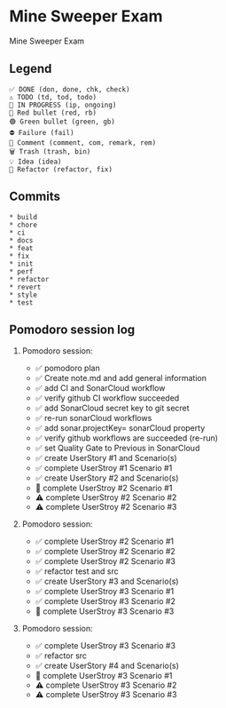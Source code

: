 # Mine Sweeper Exam 
Mine Sweeper Exam 
## Legend
    ✅ DONE (don, done, chk, check)
	⚠️ TODO (td, tod, todo)
	🚧 IN PROGRESS (ip, ongoing)
	🔴 Red bullet (red, rb)
	🟢 Green bullet (green, gb)
	⛔ Failure (fail)
	💬 Comment (comment, com, remark, rem)
	🗑️ Trash (trash, bin)
	💡 Idea (idea)
	🔨 Refactor (refactor, fix)
	
## Commits
	* build
	* chore
	* ci
	* docs
	* feat
	* fix
	* init
	* perf
	* refactor
	* revert
	* style
	* test

## Pomodoro session log
1. Pomodoro session:
	* ✅ pomodoro plan
	* ✅ Create note.md and add general information 
	* ✅ add CI and SonarCloud workflow
	* ✅ verify github CI workflow succeeded
	* ✅ add SonarCloud secret key to git secret
	* ✅ re-run sonarCloud workflows	
	* ✅ add sonar.projectKey= sonarCloud property
	* ✅ verify github workflows are succeeded (re-run)
	* ✅ set Quality Gate to Previous in SonarCloud
	* ✅ create UserStory #1 and Scenario(s)
	* ✅ complete UserStroy #1 Scenario #1
	* ✅ create UserStory #2 and Scenario(s)
	* 🚧 complete UserStroy #2 Scenario #1
	* ⚠️ complete UserStroy #2 Scenario #2
	* ⚠️ complete UserStroy #2 Scenario #3

2. Pomodoro session:
	* ✅ complete UserStroy #2 Scenario #1
	* ✅ complete UserStroy #2 Scenario #2
	* ✅ complete UserStroy #2 Scenario #3	
	* ✅ refactor test and src
	* ✅ create UserStory #3 and Scenario(s)
	* ✅ complete UserStroy #3 Scenario #1
	* ✅ complete UserStroy #3 Scenario #2
	* 🚧 complete UserStroy #3 Scenario #3
	
3. Pomodoro session:
	* ✅ complete UserStroy #3 Scenario #3
	* ✅ refactor src
	* ✅ create UserStory #4 and Scenario(s)
	* 🚧 complete UserStroy #3 Scenario #1
	* ⚠️ complete UserStroy #3 Scenario #2
	* ⚠️ complete UserStroy #3 Scenario #3

